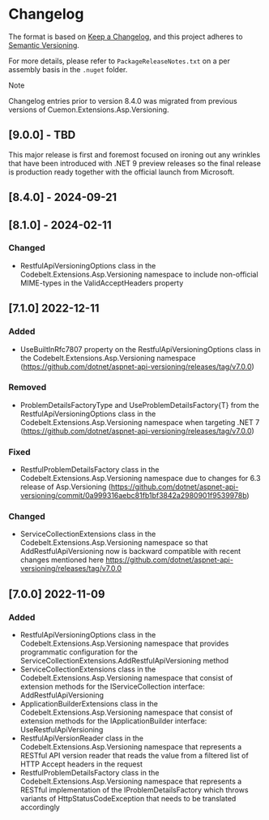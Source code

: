 # Changelog

The format is based on [Keep a Changelog](https://keepachangelog.com/en/1.1.0/), and this project adheres to [Semantic Versioning](https://semver.org/spec/v2.0.0.html).

For more details, please refer to `PackageReleaseNotes.txt` on a per assembly basis in the `.nuget` folder.

> [!NOTE]  
> Changelog entries prior to version 8.4.0 was migrated from previous versions of Cuemon.Extensions.Asp.Versioning.

## [9.0.0] - TBD

This major release is first and foremost focused on ironing out any wrinkles that have been introduced with .NET 9 preview releases so the final release is production ready together with the official launch from Microsoft.

## [8.4.0] - 2024-09-21


## [8.1.0] - 2024-02-11

### Changed

- RestfulApiVersioningOptions class in the Codebelt.Extensions.Asp.Versioning namespace to include non-official MIME-types in the ValidAcceptHeaders property

## [7.1.0] 2022-12-11

### Added

- UseBuiltInRfc7807 property on the RestfulApiVersioningOptions class in the Codebelt.Extensions.Asp.Versioning namespace (https://github.com/dotnet/aspnet-api-versioning/releases/tag/v7.0.0)

### Removed

- ProblemDetailsFactoryType and UseProblemDetailsFactory{T} from the RestfulApiVersioningOptions class in the Codebelt.Extensions.Asp.Versioning namespace when targeting .NET 7 (https://github.com/dotnet/aspnet-api-versioning/releases/tag/v7.0.0)

### Fixed

- RestfulProblemDetailsFactory class in the Codebelt.Extensions.Asp.Versioning namespace due to changes for 6.3 release of Asp.Versioning (https://github.com/dotnet/aspnet-api-versioning/commit/0a999316aebc81fb1bf3842a2980901f9539978b)

### Changed

- ServiceCollectionExtensions class in the Codebelt.Extensions.Asp.Versioning namespace so that AddRestfulApiVersioning now is backward compatible with recent changes mentioned here https://github.com/dotnet/aspnet-api-versioning/releases/tag/v7.0.0


## [7.0.0] 2022-11-09

### Added

- RestfulApiVersioningOptions class in the Codebelt.Extensions.Asp.Versioning namespace that provides programmatic configuration for the ServiceCollectionExtensions.AddRestfulApiVersioning method
- ServiceCollectionExtensions class in the Codebelt.Extensions.Asp.Versioning namespace that consist of extension methods for the IServiceCollection interface: AddRestfulApiVersioning
- ApplicationBuilderExtensions class in the Codebelt.Extensions.Asp.Versioning namespace that consist of extension methods for the IApplicationBuilder interface: UseRestfulApiVersioning
- RestfulApiVersionReader class in the Codebelt.Extensions.Asp.Versioning namespace that represents a RESTful API version reader that reads the value from a filtered list of HTTP Accept headers in the request
- RestfulProblemDetailsFactory class in the Codebelt.Extensions.Asp.Versioning namespace that represents a RESTful implementation of the IProblemDetailsFactory which throws variants of HttpStatusCodeException that needs to be translated accordingly
